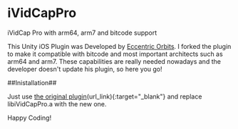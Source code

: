 # iVidCapPro
iVidCap Pro with arm64, arm7 and bitcode support

This Unity iOS Plugin was Developed by [Eccentric Orbits][1].
I forked the plugin to make it compatible with bitcode and most important architects such as arm64 and arm7.
These capabilities are really needed nowadays and the developer doesn't update his plugin, so here you go!

##Inistallation##

Just use [the original plugin][2](url_link){:target="_blank"} and replace libiVidCapPro.a with the new one.

Happy Coding!

[1]: http://eccentric-orbits.com/eoe/site/ividcappro-unity-plugin
[2]: http://eccentric-orbits.com/eoe/downloads/iVidCapProFull_1_6.unitypackage

